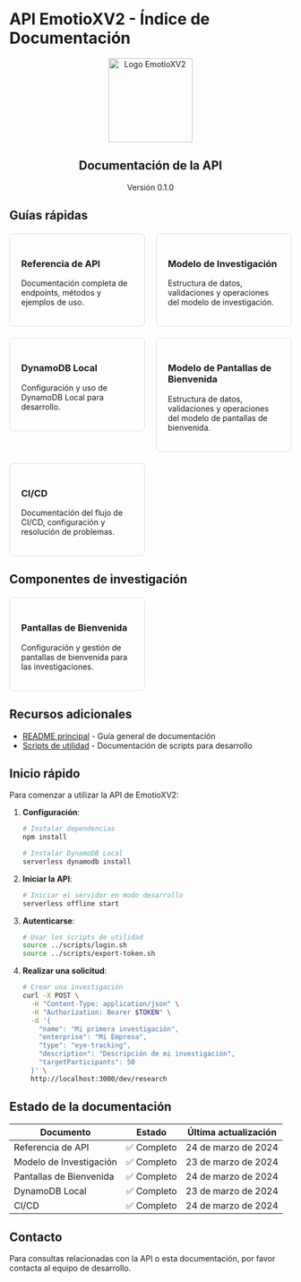 # API EmotioXV2 - Índice de Documentación

<div style="text-align: center;">
  <img src="https://via.placeholder.com/150" alt="Logo EmotioXV2" width="150">
  <h2>Documentación de la API</h2>
  <p>Versión 0.1.0</p>
</div>

## Guías rápidas

<div style="display: flex; flex-wrap: wrap; gap: 20px; margin: 20px 0;">
  <a href="./api-reference.md" style="text-decoration: none; color: inherit;">
    <div style="padding: 20px; border-radius: 8px; border: 1px solid #ddd; width: 200px;">
      <h3>Referencia de API</h3>
      <p>Documentación completa de endpoints, métodos y ejemplos de uso.</p>
    </div>
  </a>
  <a href="./research-model.md" style="text-decoration: none; color: inherit;">
    <div style="padding: 20px; border-radius: 8px; border: 1px solid #ddd; width: 200px;">
      <h3>Modelo de Investigación</h3>
      <p>Estructura de datos, validaciones y operaciones del modelo de investigación.</p>
    </div>
  </a>
  <a href="./dynamodb-local.md" style="text-decoration: none; color: inherit;">
    <div style="padding: 20px; border-radius: 8px; border: 1px solid #ddd; width: 200px;">
      <h3>DynamoDB Local</h3>
      <p>Configuración y uso de DynamoDB Local para desarrollo.</p>
    </div>
  </a>
  <a href="./welcome-screen-model.md" style="text-decoration: none; color: inherit;">
    <div style="padding: 20px; border-radius: 8px; border: 1px solid #ddd; width: 200px;">
      <h3>Modelo de Pantallas de Bienvenida</h3>
      <p>Estructura de datos, validaciones y operaciones del modelo de pantallas de bienvenida.</p>
    </div>
  </a>
  <a href="./cicd.md" style="text-decoration: none; color: inherit;">
    <div style="padding: 20px; border-radius: 8px; border: 1px solid #ddd; width: 200px;">
      <h3>CI/CD</h3>
      <p>Documentación del flujo de CI/CD, configuración y resolución de problemas.</p>
    </div>
  </a>
</div>

## Componentes de investigación

<div style="display: flex; flex-wrap: wrap; gap: 20px; margin: 20px 0;">
  <a href="./api-reference.md#pantallas-de-bienvenida" style="text-decoration: none; color: inherit;">
    <div style="padding: 20px; border-radius: 8px; border: 1px solid #ddd; width: 200px;">
      <h3>Pantallas de Bienvenida</h3>
      <p>Configuración y gestión de pantallas de bienvenida para las investigaciones.</p>
    </div>
  </a>
  <!-- Más componentes se añadirán aquí -->
</div>

## Recursos adicionales

- [README principal](./README.md) - Guía general de documentación
- [Scripts de utilidad](../scripts/README.md) - Documentación de scripts para desarrollo

## Inicio rápido

Para comenzar a utilizar la API de EmotioXV2:

1. **Configuración**:
   ```bash
   # Instalar dependencias
   npm install
   
   # Instalar DynamoDB Local
   serverless dynamodb install
   ```

2. **Iniciar la API**:
   ```bash
   # Iniciar el servidor en modo desarrollo
   serverless offline start
   ```

3. **Autenticarse**:
   ```bash
   # Usar los scripts de utilidad
   source ../scripts/login.sh
   source ../scripts/export-token.sh
   ```

4. **Realizar una solicitud**:
   ```bash
   # Crear una investigación
   curl -X POST \
     -H "Content-Type: application/json" \
     -H "Authorization: Bearer $TOKEN" \
     -d '{
       "name": "Mi primera investigación",
       "enterprise": "Mi Empresa",
       "type": "eye-tracking",
       "description": "Descripción de mi investigación",
       "targetParticipants": 50
     }' \
     http://localhost:3000/dev/research
   ```

## Estado de la documentación

<table>
  <thead>
    <tr>
      <th>Documento</th>
      <th>Estado</th>
      <th>Última actualización</th>
    </tr>
  </thead>
  <tbody>
    <tr>
      <td>Referencia de API</td>
      <td>✅ Completo</td>
      <td>24 de marzo de 2024</td>
    </tr>
    <tr>
      <td>Modelo de Investigación</td>
      <td>✅ Completo</td>
      <td>23 de marzo de 2024</td>
    </tr>
    <tr>
      <td>Pantallas de Bienvenida</td>
      <td>✅ Completo</td>
      <td>24 de marzo de 2024</td>
    </tr>
    <tr>
      <td>DynamoDB Local</td>
      <td>✅ Completo</td>
      <td>23 de marzo de 2024</td>
    </tr>
    <tr>
      <td>CI/CD</td>
      <td>✅ Completo</td>
      <td>24 de marzo de 2024</td>
    </tr>
  </tbody>
</table>

## Contacto

Para consultas relacionadas con la API o esta documentación, por favor contacta al equipo de desarrollo. 
